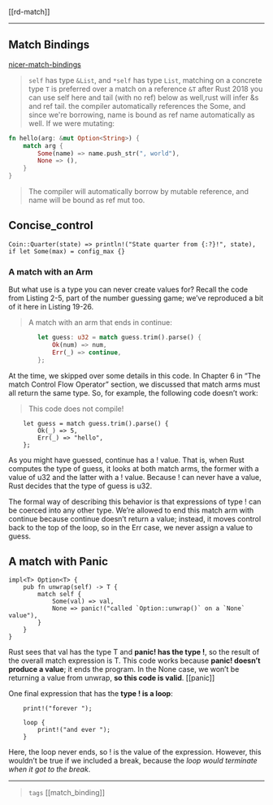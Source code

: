 [[rd-match]]

---

## Match Bindings
[nicer-match-bindings](https://blog.rust-lang.org/2018/05/10/Rust-1.26.html#nicer-match-bindings)

> `self` has type `&List`, and `*self` has type `List`, matching on a concrete type `T` is preferred over a match on a reference `&T` after Rust 2018 you can use self here and tail (with no ref) below as well,rust will infer &s and ref tail. 
> the compiler automatically references the Some, and since we're borrowing, name is bound as ref name automatically as well. If we were mutating:

```rust
fn hello(arg: &mut Option<String>) {
    match arg {
        Some(name) => name.push_str(", world"),
        None => (),
    }
}
```
> The compiler will automatically borrow by mutable reference, and name will be bound as ref mut too.

## Concise_control

```rust,no_run,compile_fail
Coin::Quarter(state) => println!("State quarter from {:?}!", state),
if let Some(max) = config_max {}
```

### A match with an Arm
But what use is a type you can never create values for? Recall the code from Listing 2-5, part of the number guessing game; we’ve reproduced a bit of it here in Listing 19-26.

> A match with an arm that ends in continue:

```rust
        let guess: u32 = match guess.trim().parse() {
            Ok(num) => num,
            Err(_) => continue,            
        };
```        


At the time, we skipped over some details in this code. In Chapter 6 in “The match Control Flow Operator” section, we discussed that match arms must all return the same type. So, for example, the following code doesn’t work:

> This code does not compile!

```rust,no_run,compile_fail
    let guess = match guess.trim().parse() {
        Ok(_) => 5,
        Err(_) => "hello",
    };
```
As you might have guessed, continue has a ! value. That is, when Rust computes the type of guess, it looks at both match arms, the former with a value of u32 and the latter with a ! value. Because ! can never have a value, Rust decides that the type of guess is u32.

The formal way of describing this behavior is that expressions of type ! can be coerced into any other type. We’re allowed to end this match arm with continue because continue doesn’t return a value; instead, it moves control back to the top of the loop, so in the Err case, we never assign a value to guess.

## A match with Panic

```rust,no_run
impl<T> Option<T> {
    pub fn unwrap(self) -> T {
        match self {
            Some(val) => val,
            None => panic!("called `Option::unwrap()` on a `None` value"),
        }
    }
}
```
Rust sees that val has the type T and **panic! has the type !**, so the result of the overall match expression is T. This code works because **panic! doesn’t produce a value**; it ends the program. In the None case, we won’t be returning a value from unwrap, **so this code is valid**. [[panic]]

One final expression that has the **type ! is a loop**:
```rust,no_run,compile_fail
    print!("forever ");

    loop {
        print!("and ever ");
    }
```
Here, the loop never ends, so ! is the value of the expression. However, this wouldn’t be true if we included a break, because the *loop would terminate when it got to the break*.

---

> `tags` [[match_binding]]
